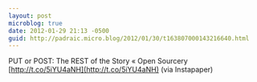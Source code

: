 ```yaml
---
layout: post
microblog: true
date: 2012-01-29 21:13 -0500
guid: http://padraic.micro.blog/2012/01/30/t163807000143216640.html
---
```

PUT or POST: The REST of the Story « Open Sourcery [http://t.co/5iYU4aNH](http://t.co/5iYU4aNH) (via Instapaper)
